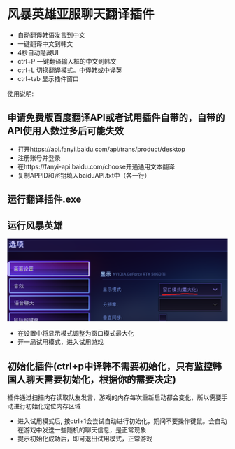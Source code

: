 # 风暴英雄亚服聊天翻译插件
+ 自动翻译韩语发言到中文
+ 一键翻译中文到韩文
+ 4秒自动隐藏UI
+ ctrl+P 一键翻译输入框的中文到韩文
+ ctrl+L 切换翻译模式。中译韩或中译英
+ ctrl+tab 显示插件窗口

使用说明:

## 申请免费版百度翻译API或者试用插件自带的，自带的API使用人数过多后可能失效
+ 打开https://api.fanyi.baidu.com/api/trans/product/desktop
+ 注册账号并登录
+ 在https://fanyi-api.baidu.com/choose开通通用文本翻译
+ 复制APPID和密钥填入baiduAPI.txt中（各一行）

## 运行翻译插件.exe

## 运行风暴英雄


![窗口模式](../image/窗口化设置.png "窗口设置")
+ 在设置中将显示模式调整为窗口模式最大化
+ 开一局试用模式，进入试用游戏

## 初始化插件(ctrl+p中译韩不需要初始化，只有监控韩国人聊天需要初始化，根据你的需要决定)
插件通过扫描内存读取队友发言，游戏的内存每次重新启动都会变化，所以需要手动进行初始化定位内存区域

+ 进入试用模式后, 按ctrl+1会尝试自动进行初始化，期间不要操作键鼠。会自动在游戏中发送一些随机的聊天信息，是正常现象
+ 提示初始化成功后，即可退出试用模式，正常游戏

